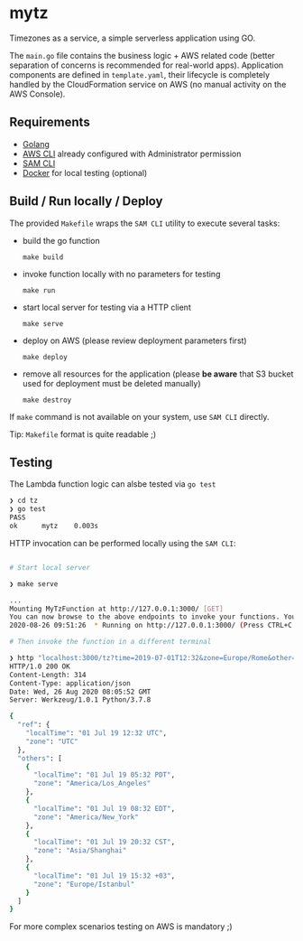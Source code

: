 # mytz

Timezones as a service, a simple serverless application using GO.

The `main.go` file contains the business logic + AWS related code (better separation of concerns is recommended for real-world apps). Application components are defined in `template.yaml`, their lifecycle is completely handled by the CloudFormation service on AWS (no manual activity on the AWS Console).

## Requirements

* [Golang](https://golang.org)
* [AWS CLI](https://docs.aws.amazon.com/cli/latest/userguide/cli-chap-install.html) already configured with Administrator permission
* [SAM CLI](https://docs.aws.amazon.com/serverless-application-model/latest/developerguide/serverless-sam-cli-install.html)
* [Docker](https://www.docker.com/community-edition) for local testing (optional)

## Build / Run locally / Deploy

The provided `Makefile` wraps the `SAM CLI` utility to execute several tasks:

- build the go function 
  ```
  make build
  ``` 

- invoke function locally with no parameters for testing 
  ```
  make run
  ``` 

- start local server for testing via a HTTP client
  ```
  make serve
  ``` 

- deploy on AWS (please review deployment parameters first) 
  ```
  make deploy
  ``` 

- remove all resources for the application (please **be aware** that S3 bucket used for deployment must be deleted manually) 
  ```
  make destroy
  ```

If `make` command is not available on your system, use `SAM CLI` directly. 

Tip: `Makefile` format is quite readable ;)

## Testing

The Lambda function logic can alsbe tested via `go test`

```bash
❯ cd tz
❯ go test
PASS
ok      mytz    0.003s
```

HTTP invocation can be performed locally using the `SAM CLI`:

```bash

# Start local server

❯ make serve

...
Mounting MyTzFunction at http://127.0.0.1:3000/ [GET]
You can now browse to the above endpoints to invoke your functions. You do not need to restart/reload SAM CLI while working on your functions, changes will be reflected instantly/automatically. You only need to restart SAM CLI if you update your AWS SAM templat
2020-08-26 09:51:26  * Running on http://127.0.0.1:3000/ (Press CTRL+C to quit)

# Then invoke the function in a different terminal

❯ http "localhost:3000/tz?time=2019-07-01T12:32&zone=Europe/Rome&other=Europe/Kiev,Pacific/Auckland"
HTTP/1.0 200 OK
Content-Length: 314
Content-Type: application/json
Date: Wed, 26 Aug 2020 08:05:52 GMT
Server: Werkzeug/1.0.1 Python/3.7.8

{
  "ref": {
    "localTime": "01 Jul 19 12:32 UTC",
    "zone": "UTC"
  },
  "others": [
    {
      "localTime": "01 Jul 19 05:32 PDT",
      "zone": "America/Los_Angeles"
    },
    {
      "localTime": "01 Jul 19 08:32 EDT",
      "zone": "America/New_York"
    },
    {
      "localTime": "01 Jul 19 20:32 CST",
      "zone": "Asia/Shanghai"
    },
    {
      "localTime": "01 Jul 19 15:32 +03",
      "zone": "Europe/Istanbul"
    }
  ]
}

```

For more complex scenarios testing on AWS is mandatory ;)